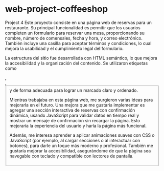 # web-project-coffeeshop
Project 4
Este proyecto consiste en una página web de reservas para un restaurante. Su principal funcionalidad es permitir que los usuarios completen un formulario para reservar una mesa, proporcionando su nombre, número de comensales, fecha y hora, y correo electrónico. También incluye una casilla para aceptar términos y condiciones, lo cual mejora la usabilidad y el cumplimiento legal del formulario.

La estructura del sitio fue desarrollada con HTML semántico, lo que mejora la accesibilidad y la organización del contenido. Se utilizaron etiquetas como <section>, <form>, <fieldset> y <label> de forma adecuada para lograr un marcado claro y ordenado.

Mientras trabajaba en esta página web, me surgieron varias ideas para mejorarla en el futuro. Una mejora que me gustaría implementar es agregar una sección interactiva de reservas con confirmación dinámica, usando JavaScript para validar datos en tiempo real y mostrar un mensaje de confirmación sin recargar la página. Esto mejoraría la experiencia del usuario y haría la página más funcional.

Además, me interesa aprender a aplicar animaciones suaves con CSS o JavaScript (por ejemplo, al cargar secciones o al interactuar con botones), para darle un toque más moderno y profesional. También me gustaría mejorar la accesibilidad, asegurándome de que la página sea navegable con teclado y compatible con lectores de pantalla.